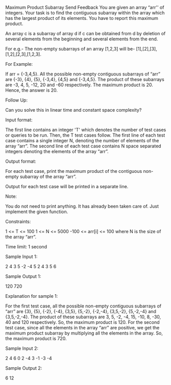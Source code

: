  Maximum Product Subarray
Send Feedback
You are given an array “arr'' of integers. Your task is to find the contiguous subarray within the array which has the largest product of its elements. You have to report this maximum product.

An array c is a subarray of array d if c can be obtained from d by deletion of several elements from the beginning and several elements from the end.

For e.g.- The non-empty subarrays of an array [1,2,3] will be- [1],[2],[3],[1,2],[2,3],[1,2,3]. 

For Example:

If arr = {-3,4,5}.
All the possible non-empty contiguous subarrays of “arr” are {-3}, {4}, {5}, {-3,4}, {4,5} and {-3,4,5}.
The product of these subarrays are -3, 4, 5, -12, 20 and -60 respectively.
The maximum product is 20. Hence, the answer is 20.

Follow Up:

Can you solve this in linear time and constant space complexity?

Input format:

The first line contains an integer 'T' which denotes the number of test cases or queries to be run. Then, the T test cases follow.
The first line of each test case contains a single integer N, denoting the number of elements of the array “arr”.
The second line of each test case contains N space separated integers denoting the elements of the array “arr”.

Output format:

For each test case, print the maximum product of the contiguous non-empty subarray of the array “arr”.

Output for each test case will be printed in a separate line.

Note:

You do not need to print anything. It has already been taken care of. Just implement the given function.

Constraints:

1 <= T <= 100
1 <= N <= 5000
-100 <= arr[i] <= 100
where N is the size of the array “arr”.

Time limit: 1 second

Sample Input 1:

2
4
3 5 -2 -4
5
2 4 3 5 6

Sample Output 1:

120
720

Explanation for sample 1:

For the first test case, all the possible non-empty contiguous subarrays of “arr” are {3}, {5}, {-2}, {-4}, {3,5}, {5,-2}, {-2,-4}, {3,5,-2}, {5,-2,-4} and {3,5,-2,-4}. 
The product of these subarrays are 3, 5, -2, -4, 15, -10, 8, -30, 40 and 120 respectively.
So, the maximum product is 120.
For the second test case, since all the elements in the array “arr” are positive, we get the maximum product subarray by multiplying all the elements in the array. So, the maximum product is 720.

Sample Input 2:

2
4
6 0 2 -4
3
-1 -3 -4

Sample Output 2:

6
12

